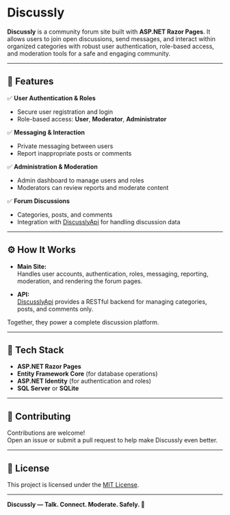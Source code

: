 # Discussly

**Discussly** is a community forum site built with **ASP.NET Razor Pages**. It allows users to join open discussions, send messages, and interact within organized categories with robust user authentication, role-based access, and moderation tools for a safe and engaging community.

---

## 🚀 Features

✅ **User Authentication & Roles**  
- Secure user registration and login  
- Role-based access: **User**, **Moderator**, **Administrator**

✅ **Messaging & Interaction**  
- Private messaging between users  
- Report inappropriate posts or comments

✅ **Administration & Moderation**  
- Admin dashboard to manage users and roles  
- Moderators can review reports and moderate content

✅ **Forum Discussions**  
- Categories, posts, and comments  
- Integration with [DiscusslyApi](https://github.com/blockplocker/DiscusslyApi) for handling discussion data

---

## ⚙️ How It Works

- **Main Site:**  
  Handles user accounts, authentication, roles, messaging, reporting, moderation, and rendering the forum pages.

- **API:**  
  [DiscusslyApi](https://github.com/blockplocker/DiscusslyApi) provides a RESTful backend for managing categories, posts, and comments only.

Together, they power a complete discussion platform.

---

## 📌 Tech Stack

- **ASP.NET Razor Pages**
- **Entity Framework Core** (for database operations)
- **ASP.NET Identity** (for authentication and roles)
- **SQL Server** or **SQLite**

---

## 🤝 Contributing

Contributions are welcome!  
Open an issue or submit a pull request to help make Discussly even better.

---

## 📄 License

This project is licensed under the [MIT License](LICENSE).

---

**Discussly — Talk. Connect. Moderate. Safely. 🚀**
